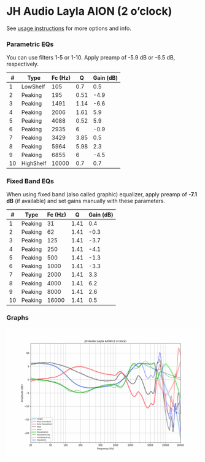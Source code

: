 # JH Audio Layla AION (2 o’clock)
See [usage instructions](https://github.com/jaakkopasanen/AutoEq#usage) for more options and info.

### Parametric EQs
You can use filters 1-5 or 1-10. Apply preamp of -5.9 dB or -6.5 dB, respectively.

|   # | Type      |   Fc (Hz) |    Q |   Gain (dB) |
|-----|-----------|-----------|------|-------------|
|   1 | LowShelf  |       105 | 0.7  |         0.5 |
|   2 | Peaking   |       195 | 0.51 |        -4.9 |
|   3 | Peaking   |      1491 | 1.14 |        -6.6 |
|   4 | Peaking   |      2006 | 1.61 |         5.9 |
|   5 | Peaking   |      4088 | 0.52 |         5.9 |
|   6 | Peaking   |      2935 | 6    |        -0.9 |
|   7 | Peaking   |      3429 | 3.85 |         0.5 |
|   8 | Peaking   |      5964 | 5.98 |         2.3 |
|   9 | Peaking   |      6855 | 6    |        -4.5 |
|  10 | HighShelf |     10000 | 0.7  |         0.7 |

### Fixed Band EQs
When using fixed band (also called graphic) equalizer, apply preamp of **-7.1 dB** (if available) and set gains manually with these parameters.

|   # | Type    |   Fc (Hz) |    Q |   Gain (dB) |
|-----|---------|-----------|------|-------------|
|   1 | Peaking |        31 | 1.41 |         0.4 |
|   2 | Peaking |        62 | 1.41 |        -0.3 |
|   3 | Peaking |       125 | 1.41 |        -3.7 |
|   4 | Peaking |       250 | 1.41 |        -4.1 |
|   5 | Peaking |       500 | 1.41 |        -1.3 |
|   6 | Peaking |      1000 | 1.41 |        -3.3 |
|   7 | Peaking |      2000 | 1.41 |         3.3 |
|   8 | Peaking |      4000 | 1.41 |         6.2 |
|   9 | Peaking |      8000 | 1.41 |         2.6 |
|  10 | Peaking |     16000 | 1.41 |         0.5 |

### Graphs
![](./JH%20Audio%20Layla%20AION%20(2%20o%E2%80%99clock).png)
